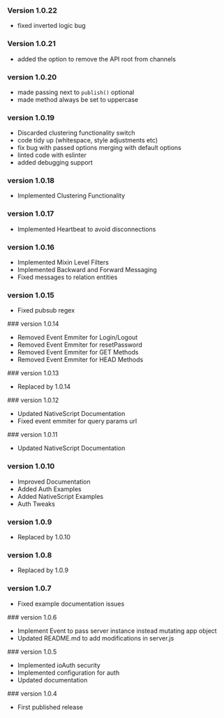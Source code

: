 ### Version 1.0.22

- fixed inverted logic bug

### Version 1.0.21

- added the option to remove the API root from channels

### version 1.0.20

- made passing next to `publish()` optional
- made method always be set to uppercase

### version 1.0.19

- Discarded clustering functionality switch
- code tidy up (whitespace, style adjustments etc)
- fix bug with passed options merging with default options
- linted code with eslinter
- added debugging support

### version 1.0.18

- Implemented Clustering Functionality

### version 1.0.17

- Implemented Heartbeat to avoid disconnections

### version 1.0.16

- Implemented Mixin Level Filters
- Implemented Backward and Forward Messaging
- Fixed messages to relation entities

### version 1.0.15

- Fixed pubsub regex

### version 1.0.14

- Removed Event Emmiter for Login/Logout
- Removed Event Emmiter for resetPassword
- Removed Event Emmiter for GET Methods
- Removed Event Emmiter for HEAD Methods

### version 1.0.13

- Replaced by 1.0.14

### version 1.0.12

- Updated NativeScript Documentation
- Fixed event emmiter for query params url

### version 1.0.11

- Updated NativeScript Documentation

### version 1.0.10

- Improved Documentation
- Added Auth Examples
- Added NativeScript Examples
- Auth Tweaks

### version 1.0.9

- Replaced by 1.0.10

### version 1.0.8

- Replaced by 1.0.9

### version 1.0.7

- Fixed example documentation issues

### version 1.0.6

- Implement Event to pass server instance instead mutating app object
- Updated README.md to add modifications in server.js

### version 1.0.5

- Implemented ioAuth security
- Implemented configuration for auth
- Updated documentation

### version 1.0.4

- First published release

